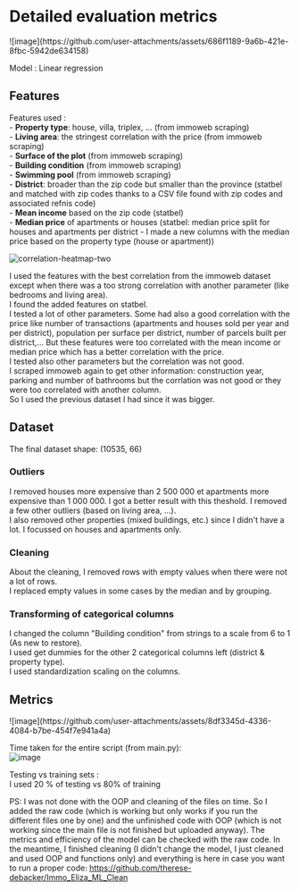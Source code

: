 <h1>Detailed evaluation metrics</h1>
![image](https://github.com/user-attachments/assets/686f1189-9a6b-421e-8fbc-5942de634158)

Model : Linear regression
<h2>Features</h2>
Features used : <br>
- <b>Property type</b>: house, villa, triplex, ... (from immoweb scraping) <br>
- <b>Living area</b>: the stringest correlation with the price (from immoweb scraping) <br>
- <b>Surface of the plot</b> (from immoweb scraping) <br>
- <b>Building condition</b> (from immoweb scraping) <br>
- <b>Swimming pool</b> (from immoweb scraping) <br>
- <b>District</b>: broader than the zip code but smaller than the province (statbel and matched with zip codes thanks to a CSV file found with zip codes and associated refnis code) <br>
- <b>Mean income</b> based on the zip code (statbel)  <br>
- <b>Median price</b> of apartments or houses (statbel: median price split for houses and apartments per district - I made a new columns with the median price based on the property type (house or apartment))

![correlation-heatmap-two](https://github.com/user-attachments/assets/fc7c300a-e312-42ac-8376-200f69a87094)

I used the features with the best correlation from the immoweb dataset except when there was a too strong correlation with another parameter (like bedrooms and living area).<br>
I found the added features on statbel.<br>
I tested a lot of other parameters. Some had also a good correlation with the price like number of transactions (apartments and houses sold per year and per district), population per surface per district, number of parcels built per district,... But these features were too correlated with the mean income or median price which has a better correlation with the price. <br>
I tested also other parameters but the correlation was not good.<br>
I scraped immoweb again to get other information: construction year, parking and number of bathrooms but the corrlation was not good or they were too correlated with another column. <br>
So I used the previous dataset I had since it was bigger.

<h2>Dataset</h2>
The final dataset shape: (10535, 66)
<h3>Outliers</h3>
I removed houses more expensive than 2 500 000 et apartments more expensive than 1 000 000. I got a better result with this theshold. I removed a few other outliers (based on living area, ...).<br>
I also removed other properties (mixed buildings, etc.) since I didn't have a lot. I focussed on houses and apartments only. 

<h3>Cleaning</h3>
About the cleaning, I removed rows with empty values when there were not a lot of rows.<br>
I replaced empty values in some cases by the median and by grouping.

<h3>Transforming of categorical columns</h3>
I changed the column "Building condition" from strings to a scale from 6 to 1 (As new to restore).<br>
I used get dummies for the other 2 categorical columns left (district & property type).<br>
I used standardization scaling on the columns. 

<h2>Metrics</h2>
![image](https://github.com/user-attachments/assets/8df3345d-4336-4084-b7be-454f7e941a4a)

Time taken for the entire script (from main.py):<br>
![image](https://github.com/user-attachments/assets/11f7437f-722a-4ec0-8f5d-bdfbe42d4fd3)

Testing vs training sets :<br>
I used 20 % of testing vs 80% of training

PS: I was not done with the OOP and cleaning of the files on time. So I added the raw code (which is working but only works if you run the different files one by one) and the unfinished code with OOP (which is not working since the main file is not finished but uploaded anyway). The metrics and efficiency of the model can be checked with the raw code.
In the meantime, I finished cleaning (I didn't change the model, I just cleaned and used OOP and functions only) and everything is here in case you want to run a proper code: https://github.com/therese-debacker/Immo_Eliza_ML_Clean

